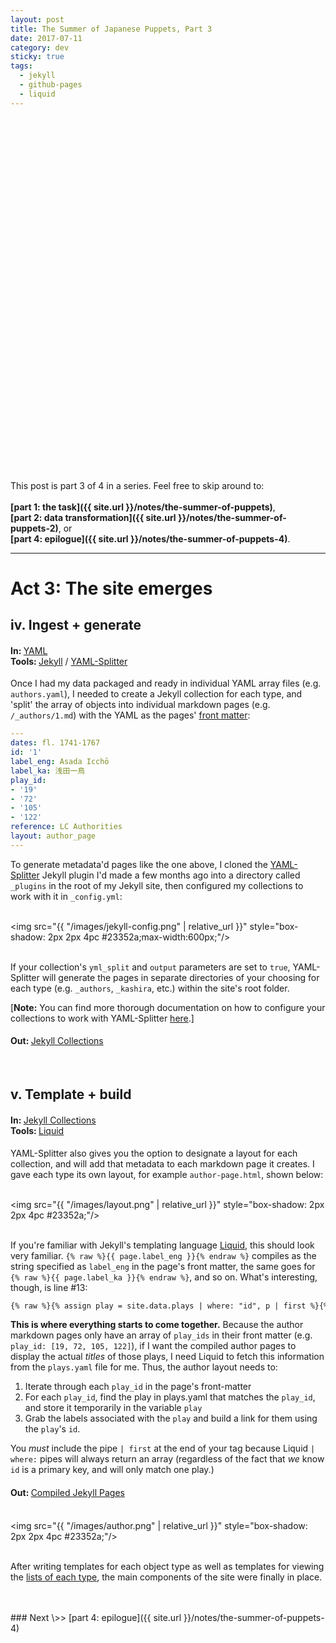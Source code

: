 ```yaml
---
layout: post
title: The Summer of Japanese Puppets, Part 3
date: 2017-07-11
category: dev
sticky: true
tags:
  - jekyll
  - github-pages
  - liquid
---
```


<div style="height:550px;width:100%;background-size:cover;background-image:url( '/images/gabu.jpg');background-position:center center;"></div>

<br>

This post is part 3 of 4 in a series. Feel free to skip around to:<br><br>__[part 1: the task]({{ site.url }}/notes/the-summer-of-puppets)__,<br>__[part 2: data transformation]({{ site.url }}/notes/the-summer-of-puppets-2)__, or <br>__[part 4: epilogue]({{ site.url }}/notes/the-summer-of-puppets-4)__.

<hr/>







# Act 3: The site emerges

## iv. Ingest + generate

#### In: <span style="font-weight:400">[YAML](https://github.com/mnyrop/bunraku-ipy/tree/master/post-processing/yaml)</span><br>Tools: <span style="font-weight:400">[Jekyll](https://jekyllrb.com/) / [YAML-Splitter](https://github.com/mnyrop/yaml-splitter)</span>

Once I had my data packaged and ready in individual YAML array files (e.g. `authors.yaml`), I needed to create a Jekyll collection for each type, and 'split' the array of objects into individual markdown pages (e.g. `/_authors/1.md`) with the YAML as the pages' [front matter](https://jekyllrb.com/docs/frontmatter/):

```yaml
---
dates: fl. 1741-1767
id: '1'
label_eng: Asada Icchō
label_ka: 浅田一鳥
play_id:
- '19'
- '72'
- '105'
- '122'
reference: LC Authorities
layout: author_page
---
```

To generate metadata'd pages like the one above, I cloned the [YAML-Splitter](https://github.com/mnyrop/yaml-splitter) Jekyll plugin I'd made a few months ago into a directory called `_plugins` in the root of my Jekyll site, then configured my collections to work with it in `_config.yml`:

<br><img src="{{ "/images/jekyll-config.png" | relative_url }}" style="box-shadow: 2px 2px 4pc #23352a;max-width:600px;"/><br><br>

If your collection's `yml_split` and `output` parameters are set to `true`, YAML-Splitter will generate the pages in separate directories of your choosing for each type (e.g. `_authors`, `_kashira`, etc.) within the site's root folder.

[__Note:__ You can find more thorough documentation on how to configure your collections to work with YAML-Splitter
[here](https://github.com/mnyrop/yaml-splitter/blob/master/README.md).]


#### Out: <span style="font-weight:400">[Jekyll Collections](https://github.com/mnyrop/bunraku-jekyll)</span>

<br>


## v.  Template + build


#### In: <span style="font-weight:400">[Jekyll Collections](https://github.com/mnyrop/bunraku-jekyll)</span><br>Tools: <span style="font-weight:400">[Liquid](https://shopify.github.io/liquid/)</span>

YAML-Splitter also gives you the option to designate a layout for each collection, and will add that metadata to each markdown page it creates. I gave each type its own layout, for example `author-page.html`, shown below:

<br><img src="{{ "/images/layout.png" | relative_url }}" style="box-shadow: 2px 2px 4pc #23352a;"/><br><br>

If you're familiar with Jekyll's templating language [Liquid](https://shopify.github.io/liquid/), this should look very familiar. `{% raw %}{{ page.label_eng }}{% endraw %}` compiles as the string specified as `label_eng` in the page's front matter, the same goes for `{% raw %}{{ page.label_ka }}{% endraw %}`, and so on. What's interesting, though, is line #13:

```html
{% raw %}{% assign play = site.data.plays | where: "id", p | first %}{% endraw %}
```

__This is where everything starts to come together.__ Because the author markdown pages only have an array of `play_ids` in their front matter (e.g. `play_id: [19, 72, 105, 122]`), if I want the compiled author pages to display the actual _titles_ of those plays, I need Liquid to fetch this information from the `plays.yaml` file for me. Thus, the author layout needs to:

1. Iterate through each `play_id` in the page's front-matter
2. For each `play_id`, find the play in plays.yaml that matches the `play_id`, and store it temporarily in the variable `play`
3. Grab the labels associated with the `play` and build a link for them using the `play`'s `id`.

You _must_ include the pipe `| first` at the end of your tag because Liquid `| where:` pipes will always return an array (regardless of the fact that _we_ know `id` is a primary key, and will only match one play.)


#### Out: <span style="font-weight:400">[Compiled Jekyll Pages](https://github.com/mnyrop/bunraku-demo)</span>

<br><img src="{{ "/images/author.png" | relative_url }}" style="box-shadow: 2px 2px 4pc #23352a;"/><br><br>

After writing templates for each object type as well as templates for viewing the [lists of each type](https://mnyrop.github.io/bunraku-demo/authors), the main components of the site were finally in place.

<br>

<br>
### <span style="font-weight:400">Next \>> </span>[part 4: epilogue]({{ site.url }}/notes/the-summer-of-puppets-4)
<br><br>
